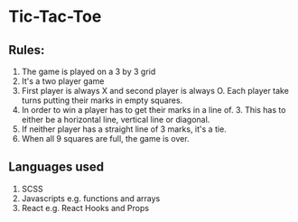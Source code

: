 
# Tic-Tac-Toe 

## Rules: 
1. The game is played on a 3 by 3 grid
2. It's a two player game 
3. First player is always X and second player is always O. Each player take turns putting their marks in empty squares.
4. In order to win a player has to get their marks in a line of. 3. This has to either be a horizontal line, vertical line or diagonal. 
5. If neither player has a straight line of 3 marks, it's a tie.
5. When all 9 squares are full, the game is over.

## Languages used

1. SCSS
2. Javascripts e.g. functions and arrays 
3. React e.g. React Hooks and Props
